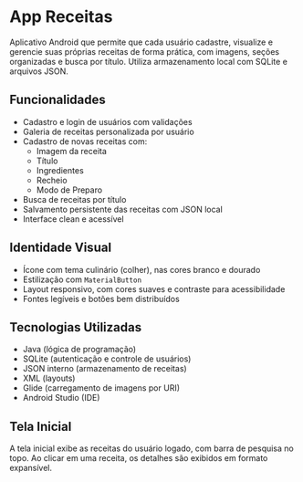 # App Receitas

Aplicativo Android que permite que cada usuário cadastre, visualize e gerencie suas próprias receitas de forma prática, com imagens, seções organizadas e busca por título. Utiliza armazenamento local com SQLite e arquivos JSON.

##  Funcionalidades

- Cadastro e login de usuários com validações
- Galeria de receitas personalizada por usuário
- Cadastro de novas receitas com:
  - Imagem da receita
  - Título
  - Ingredientes
  - Recheio
  - Modo de Preparo
- Busca de receitas por título
- Salvamento persistente das receitas com JSON local
- Interface clean e acessível

## Identidade Visual

- Ícone com tema culinário (colher), nas cores branco e dourado
- Estilização com `MaterialButton`
- Layout responsivo, com cores suaves e contraste para acessibilidade
- Fontes legíveis e botões bem distribuídos

##  Tecnologias Utilizadas

- Java (lógica de programação)
- SQLite (autenticação e controle de usuários)
- JSON interno (armazenamento de receitas)
- XML (layouts)
- Glide (carregamento de imagens por URI)
- Android Studio (IDE)

## Tela Inicial

A tela inicial exibe as receitas do usuário logado, com barra de pesquisa no topo. Ao clicar em uma receita, os detalhes são exibidos em formato expansível.
